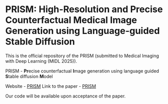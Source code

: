 # PRISM: High-Resolution and Precise Counterfactual Medical Image Generation using Language-guided Stable Diffusion
This is the official repository of the PRISM (submitted to Medical Imaging with Deep Learning (MIDL 2025)).

PRISM - **Pr**ecise counterfactual **I**mage generation using language guided **S**table diffusion **M**odel

Website - [PRISM](https://amarkr1.github.io/PRISM/)
Link to the paper - [PRISM](https://openreview.net/forum?id=UpJMAlZNuo)


Our code will be available upon acceptance of the paper.
